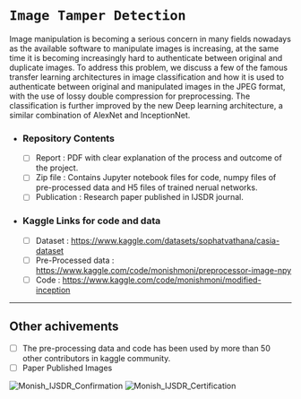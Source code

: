 # ```Image Tamper Detection```

  Image manipulation is becoming a serious concern in many fields nowadays as the available software to manipulate images is increasing, at the same time it is becoming increasingly hard to authenticate between original and duplicate images. To address this problem, we discuss a few of the famous transfer learning architectures in image classification and how it is used to authenticate between original and manipulated images in the JPEG format, with the use of lossy double compression for preprocessing. The classification is further improved by the new Deep learning architecture, a similar combination of AlexNet and InceptionNet.

- ### Repository Contents
  - [ ] Report : PDF with clear explanation of the process and outcome of the project.
  - [ ] Zip file : Contains Jupyter notebook files for code, numpy files of pre-processed data and H5 files of trained nerual networks.
  - [ ] Publication : Research paper published in IJSDR journal.

- ### Kaggle Links for code and data
  - [ ] Dataset : https://www.kaggle.com/datasets/sophatvathana/casia-dataset
  - [ ] Pre-Processed data : https://www.kaggle.com/code/monishmoni/preprocessor-image-npy
  - [ ] Code : https://www.kaggle.com/code/monishmoni/modified-inception

---

## Other achivements
- [ ] The pre-processing data and code has been used by more than 50 other contributors in kaggle community.
- [ ] Paper Published Images

![Monish_IJSDR_Confirmation](https://github.com/Monish-k/Image_tamper_detection/assets/60218655/09e52d34-cd14-4ab5-a93d-89e54e7d9756)
![Monish_IJSDR_Certification](https://github.com/Monish-k/Image_tamper_detection/assets/60218655/c976e940-f604-4655-9e09-bafd01b5d170)
